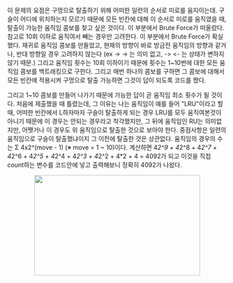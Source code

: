 이 문제의 요점은 구멍으로 탈출하기 위해 어떠한 일련의 순서로 미로를 움지이는데.
구슬이 어디에 위치하는지 모르기 때문에 모든 빈칸에 대해 이 순서로 미로를 움직였을 때,
탈출이 가능한 움직임 콤보를 찾고 싶은 것이다. 이 부분에서 Brute Force가 떠올랐다.
참고로 10회 이하로 움직여서 빼는 경우만 고려한다. 이 부분에서 Brute Force가 확실 했다.
재귀로 움직임 콤보를 만들었고, 현재의 방향이 바로 방금전 움직임의 방향과 같거나,
반대 방향일 경우 고려하지 않는다 (ex -> -> 는 의미 없고, -> <- 는 상태가 변하지 않기 때문.)
그리고 움직임 횟수는 10회 이하이기 때문에 횟수는 1~10번에 대한 모든 움직임 콤보를
백트래킹으로 구한다. 그리고 매번 하나의 콤보를 구하면 그 콤보에 대해서 모든 빈칸에 적용시켜
구멍으로 탈출 가능하면 그것이 답이 되도록 코드를 짰다.

그리고 1~10 콤보를 만들어 나가기 때문에 가능한 답이 곧 움직임 최소 횟수가 될 것이다.
처음에 제출했을 때 틀렸는데, 그 이유는 나는 움직임이 예를 들어 "LRU"이라고 할 때, 어떠한
빈칸에서 L하자마자 구슬이 탈출하게 되는 경우 LRU를 모두 움직여본것이 아니기 때문에
이 경우는 안되는 경우라고 착각했지만, 그 뒤에 움직임인 RU는 의미없지만, 어쨋거나
이 경우도 위 움직임으로 탈출한 것으로 보아야 한다. 중점사항은 일련의 움직임으로 구슬이
탈출했냐이지 그 이전에 탈출한 것은 상관없다.
움직임의 경우의 수는 Σ 4x2^(move - 1) (※ move = 1 ~ 10)이다.
계산하면 4*2^9 + 4*2^8 + 4*2^7 + 4*2^6 + 4*2^5 + 4*2^4 + 4*2^3 + 4*2^2 + 4*2 + 4
= 4092가 되고 이것을 직접 count하는 변수를 코드안에 넣고 출력해보니 정확히 4092가 나왔다.

<p align="center"><img src="https://www.acmicpc.net/upload/codershigh/maze(1).png" height="230px" width="380px"></p>
